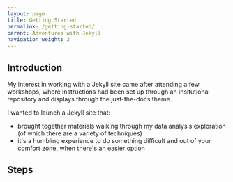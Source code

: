 ```yaml
---
layout: page
title: Getting Started
permalink: /getting-started/
parent: Adventures with Jekyll
navigation_weight: 2
---
```


## Introduction

My interest in working with a Jekyll site came after attending a few workshops, where instructions had been set up through an insitutional repository and displays through the just-the-docs theme. 

I wanted to launch a Jekyll site that:
- brought together materials walking through my data analysis exploration (of which there are a variety of techniques)
- it's a humbling experience to do something difficult and out of your comfort zone, when there's an easier option

## Steps

